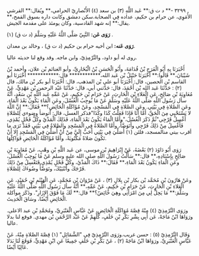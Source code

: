 ٣٢٩٩ -** د ت ق:** عَبد اللَّهِ (٣) بن سعد (٤) الأَنْصارِيّ الحرامي،** ويُقال:** القرشي الأُمَوِي، عن حرام بن حكيم، عداده فِي الصحابة.سكن دمشق وكانت داره بسوق القمح،** يقال:** إنه شهد القادسية، وكان يومئذ على مقدمة الجيش.

**رَوَى عَن:** النَّبِيّ صَلَّى اللَّهُ عَلَيْهِ وسَلَّمَ (د ت ق) (١) .

**رَوَى عَنه:** ابن أخيه حرام بن حكيم (د ت ق) ، وخالد بن معدان.

روى له أبو داود، والتِّرْمِذِيّ، وابن ماجه. وقد وقع لنا حديثه عاليا.

أَخْبَرَنَا بِهِ أَبُو الْفَرَجِ بْنُ قُدَامَةَ، وأَبُو الْحَسَنِ بْنُ الْبُخَارِيِّ، وأبو الغنائم بْن علان، وأحمد بْنُ شَيْبَانَ،** قَالُوا:** أَخْبَرَنَا حَنْبَلُ بْن عَبد الله،************ قال:************ أَخْبَرَنَا أبو القاسم بْن الحصين، قال: أَخْبَرَنَا أبو علي بْن المذهب، قال: أَخْبَرَنَا أبو بكر بْن مالك، قال (٢) : حَدَّثَنَا عَبد الله بْن أَحْمَدَ، قال: حَدَّثني أبي، قال: حَدَّثَنَا عَبْد الرحمن بْن مَهْدِيٍّ، عَنْ مُعَاوِيَةَ بْنِ صَالِحٍ، عَنِ الْعَلاءِ بْنِ الْحَارِثِ، عَنْ حَرَامِ بْنِ حَكِيمٍ، عَنْ عَمِّهِ عَبد اللَّهِ بْنِ سَعْدٍ، أَنَّهُ سأل رَسُول اللَّهِ صَلَّى اللَّهُ عَلَيْهِ وسَلَّمَ عَنْ مَا يُوجِبُ الْغُسْلَ، وعَنِ الْمَاءِ يَكُونُ بَعْدَ الْمَاءِ، وعَنِ الصَّلاةِ فِي بَيْتِي. وعَنِ الصَّلاةِ فِي الْمَسْجِدِ، وعَنْ مُؤَاكَلَةِ الْحَائِضِ؟** فَقَالَ:** إِنَّ اللَّهَ لا يَسْتَحْيِي مِنَ الْحَقَّ، أَمَّا أَنَا فَإِذَا فَعَلْتُ كَذَا وكَذَا"فذكر الغسل، قال: أتوضأ وضوءي لِلصَّلاةِ أَغْسِلُ فَرْجِي"ثُمَّ ذَكَرَ الْغُسْلَ،"وأَمَّا الْمَاءُ يَكُونُ بَعْدَ الْمَاءِ، فَذَلِكَ الْمَذْيُ وكُلُّ فَحْلٍ يُمْذِي، فَأَغْسِلُ مِنْ ذَلِكَ فَرْجِي وأَتَوَضَّأُ، وأَمَّا الصَّلاةُ فِي الْمَسْجِدِ والصَّلاةُ فِي بَيْتِي فَقَدْ تَرَى ما أقرب بيتي منالمسجد، فلئن (١) أُصَلِّيَ فِي بَيْتِي أَحَبُّ إِلَيَّ مِنْ أَنْ أُصَلِّيَ فِي الْمَسْجِدِ إِلا أَنْ تَكُونَ صَلاةً مَكْتُوبَةً، وأَمَّا مُؤَاكَلَةُ الْحَائِضِ فَوَاكِلْهَا.

رَوَى أَبُو دَاوُدَ (٢) بَعْضَهُ، عَنْ إِبْرَاهِيمَ بْن موسى، عن عَبد اللَّهِ بْنِ وهْبٍ، عَنْ مُعَاوِيَةَ بْنِ صَالِحٍ بِإِسْنَادِهِ،** قال:** سَأَلْتُ رَسُولَ اللَّهِ صلى الله عليه وسلم عَنْ مَا يُوجِبُ الْغُسْلَ، وعَنِ الْمَاءِ يَكُونُ بَعْدَ الْمَاءِ،** فَقَالَ:** ذَاكَ الْمَذْيُ، وكُلُّ فَحْلٍ يُمْذِي فَتَغْسِلُ مِنْ ذَلِكَ فَرْجَكَ وأُنْثَيَيْكَ، وتَوَضَّأْ وضُوءَكَ لِلصَّلاةِ.

وعَنْ هَارُونَ بْن مُحَمَّد بْن بكار بْن بِلالٍ (٣) ، عَنْ مَرْوَانَ بْنِ مُحَمَّدٍ، عَنِ الْهَيْثَمِ بْنِ حُمَيْدٍ، عَنِ الْعَلاءِ بْنِ الْحَارِثِ، عَنْ حَرَامِ بْنِ حَكِيمٍ، عَنْ عَمِّهِ،** أَنَّهُ سأل رَسُول اللَّهِ صَلَّى اللَّهُ عَلَيْهِ وسَلَّمَ:** مَا يَحِلُّ لِي مِنَ امْرَأَتِي وهِيَ حَائِضٌ؟** قال:** لَكَ مَا فَوْقَ الإِزَارِ". وذَكَرَ موأكلة الْحَائِضِ أَيْضًا، وسَاقَ الْحَدِيثَ.

ورَوَى التِّرْمِذِيّ (٤) مِنْهُ قِصَّةَ مُوَاكَلَةِ الْحَائِضِ، عَنْ عَبَّاسٍ الْعَنْبَرِيِّ، ومُحَمَّدِ بْنِ عبد الاعلى. ورَوَاهَا ابْنُ مَاجَهْ، عَن أَبِي بِشْرِ بَكْرِ بْنِ خَلَفٍ، كُلِّهِمْ عَنْ عَبْد الرَّحْمَنِ بْن مهدي. فوقع لنا بدلا عاليا.

وَقَال التِّرْمِذِيّ (٥) : حسن غريب.ورَوَى التِّرْمِذِيّ فِي "الشَّمَائِلِ" (١) قِصَّةَ الصَّلاةِ مِنْهُ، عَنْ عَبَّاسٍ الْعَنْبَرِيِّ، ورَوَاهَا ابْنُ مَاجَهْ (٢) ، عَنْ بَكْرِ بْنِ خَلَفٍ جَمِيعًا عَنِ ابْنِ مَهْدِيٍّ، فَوَقَعَ لَنَا بَدَلا عَالِيًا أَيْضًا.